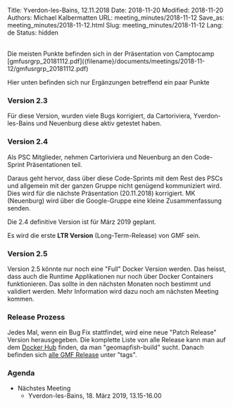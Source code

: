 Title: Yverdon-les-Bains, 12.11.2018
Date: 2018-11-20
Modified: 2018-11-20
Authors: Michael Kalbermatten
URL: meeting_minutes/2018-11-12
Save_as: meeting_minutes/2018-11-12.html
Slug: meeting_minutes/2018-11-12
Lang: de
Status: hidden

<br />
Die meisten Punkte befinden sich in der Präsentation von Camptocamp [gmfusrgrp_20181112.pdf]({filename}/documents/meetings/2018-11-12/gmfusrgrp_20181112.pdf) 

Hier unten befinden sich nur Ergänzungen betreffend ein paar Punkte

### Version 2.3

Für diese Version, wurden viele Bugs korrigiert, da Cartoriviera, Yverdon-les-Bains und Neuenburg diese aktiv getestet haben.

### Version 2.4

Als PSC Mitglieder, nehmen Cartoriviera und Neuenburg an den Code-Sprint Präsentationen teil.

Daraus geht hervor, dass über diese Code-Sprints mit dem Rest des PSCs und allgemein mit der ganzen Gruppe nicht genügend kommuniziert wird.
Dies wird für die nächste Präsentation (20.11.2018) korrigiert. MK (Neuenburg) wird über die Google-Gruppe eine kleine Zusammenfassung senden.

Die 2.4 definitive Version ist für März 2019 geplant.

Es wird die erste **LTR Version** (Long-Term-Release) von GMF sein.

### Version 2.5

Version 2.5 könnte nur noch eine "Full" Docker Version werden. Das heisst, dass auch die Runtime Applikationen nur noch über Docker
Containers funktionieren. Das sollte in den nächsten Monaten noch bestimmt und validiert werden. Mehr Information wird dazu
noch am nächsten Meeting kommen.

### Release Prozess

Jedes Mal, wenn ein Bug Fix stattfindet, wird eine neue "Patch Release" Version herausgegeben. Die komplette Liste von alle Release
kann man auf dem [Docker Hub](https://hub.docker.com/) finden, da man "geomapfish-build" sucht. Danach befinden sich
[alle GMF Release](https://hub.docker.com/r/camptocamp/geomapfish-build/tags/) unter "tags".

### Agenda

* Nächstes Meeting
    * Yverdon-les-Bains, 18. März 2019, 13.15-16.00

